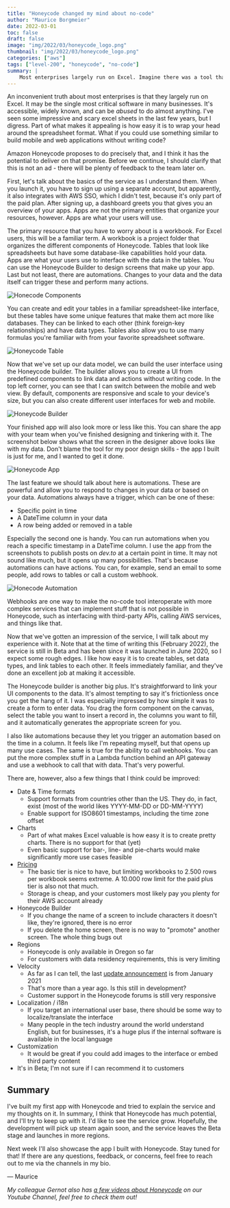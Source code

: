 ```yaml
---
title: "Honeycode changed my mind about no-code"
author: "Maurice Borgmeier"
date: 2022-03-01
toc: false
draft: false
image: "img/2022/03/honeycode_logo.png"
thumbnail: "img/2022/03/honeycode_logo.png"
categories: ["aws"]
tags: ["level-200", "honeycode", "no-code"]
summary: |
    Most enterprises largely run on Excel. Imagine there was a tool that empowers spreadsheet specialists to build web and mobile apps without writing code. Amazon Honeycode tries to do that. We'll explore if it's as powerful as it sounds.
---
```


An inconvenient truth about most enterprises is that they largely run on Excel. It may be the single most critical software in many businesses. It's accessible, widely known, and can be *abused* to do almost anything. I've seen some impressive and scary excel sheets in the last few years, but I digress. Part of what makes it appealing is how easy it is to wrap your head around the spreadsheet format. What if you could use something similar to build mobile and web applications without writing code?

Amazon Honeycode proposes to do precisely that, and I think it has the potential to deliver on that promise. Before we continue, I should clarify that this is not an ad - there will be plenty of feedback to the team later on.

First, let's talk about the basics of the service as I understand them. When you launch it, you have to sign up using a separate account, but apparently, it also integrates with AWS SSO, which I didn't test, because it's only part of the paid plan. After signing up, a dashboard greets you that gives you an overview of your apps. Apps are not the primary entities that organize your resources, however. Apps are what your users will use.

The primary resource that you have to worry about is a workbook. For Excel users, this will be a familiar term. A workbook is a project folder that organizes the different components of Honeycode. Tables that look like spreadsheets but have some database-like capabilities hold your data. Apps are what your users use to interface with the data in the tables. You can use the Honeycode Builder to design screens that make up your app. Last but not least, there are automations. Changes to your data and the data itself can trigger these and perform many actions.

![Honecode Components](/img/2022/03/honeycode_components.jpeg)

You can create and edit your tables in a familiar spreadsheet-like interface, but these tables have some unique features that make them act more like databases. They can be linked to each other (think foreign-key relationships) and have data types. Tables also allow you to use many formulas you're familiar with from your favorite spreadsheet software.

![Honeycode Table](/img/2022/03/honeycode_table.png)

Now that we've set up our data model, we can build the user interface using the Honeycode builder. The builder allows you to create a UI from predefined components to link data and actions without writing code. In the top left corner, you can see that I can switch between the mobile and web view. By default, components are responsive and scale to your device's size, but you can also create different user interfaces for web and mobile. 

![Honeycode Builder](/img/2022/03/honeycode_builder.png)

Your finished app will also look more or less like this. You can share the app with your team when you've finished designing and tinkering with it. The screenshot below shows what the screen in the designer above looks like with my data. Don't blame the tool for my poor design skills - the app I built is just for me, and I wanted to get it done.

![Honeycode App](/img/2022/03/honeycode_app.png)

The last feature we should talk about here is automations. These are powerful and allow you to respond to changes in your data or based on your data. Automations always have a trigger, which can be one of these:

- Specific point in time
- A DateTime column in your data
- A row being added or removed in a table

Especially the second one is handy. You can run automations when you reach a specific timestamp in a DateTime column. I use the app from the screenshots to publish posts on _dev.to_ at a certain point in time. It may not sound like much, but it opens up many possibilities. That's because automations can have actions. You can, for example, send an email to some people, add rows to tables or call a custom webhook.

![Honecode Automation](/img/2022/03/honeycode_automation.png)

Webhooks are one way to make the no-code tool interoperate with more complex services that can implement stuff that is not possible in Honeycode, such as interfacing with third-party APIs, calling AWS services, and things like that. 

Now that we've gotten an impression of the service, I will talk about my experience with it. Note that at the time of writing this (February 2022), the service is still in Beta and has been since it was launched in June 2020, so I expect some rough edges. I like how easy it is to create tables, set data types, and link tables to each other. It feels immediately familiar, and they've done an excellent job at making it accessible.

The Honeycode builder is another big plus. It's straightforward to link your UI components to the data. It's almost tempting to say it's frictionless once you get the hang of it. I was especially impressed by how simple it was to create a form to enter data. You drag the form component on the canvas, select the table you want to insert a record in, the columns you want to fill, and it automatically generates the appropriate screen for you.

I also like automations because they let you trigger an automation based on the time in a column. It feels like I'm repeating myself, but that opens up many use cases. The same is true for the ability to call webhooks. You can put the more complex stuff in a Lambda function behind an API gateway and use a webhook to call that with data. That's very powerful.

There are, however, also a few things that I think could be improved:

- Date & Time formats
	- Support formats from countries other than the US. They do, in fact, exist (most of the world likes YYYY-MM-DD or DD-MM-YYYY)
	- Enable support for ISO8601 timestamps, including the time zone offset
- Charts
	- Part of what makes Excel valuable is how easy it is to create pretty charts. There is no support for that (yet)
	- Even basic support for bar-, line- and pie-charts would make significantly more use cases feasible
- [Pricing](https://www.honeycode.aws/pricing)
	- The basic tier is nice to have, but limiting workbooks to 2.500 rows per workbook seems extreme. A 10.000 row limit for the paid plus tier is also not that much.
	- Storage is cheap, and your customers most likely pay you plenty for their AWS account already
- Honeycode Builder
	- If you change the name of a screen to include characters it doesn't like, they're  ignored, there is no error
	- If you delete the home screen, there is no way to "promote" another screen. The whole thing bugs out
- Regions
	- Honeycode is only available in Oregon so far
	- For customers with data residency requirements, this is very limiting
- Velocity
	- As far as I can tell, the last [update announcement](https://honeycodecommunity.aws/c/announcements/7) is from January 2021
	- That's more than a year ago. Is this still in development?
	- Customer support in the Honeycode forums is still very responsive
- Localization / i18n
	- If you target an international user base, there should be some way to localize/translate the interface
	- Many people in the tech industry around the world understand English, but for businesses, it's a huge plus if the internal software is available in the local language
- Customization
	- It would be great if you could add images to the interface or embed third party content
- It's in Beta; I'm not sure if I can recommend it to customers

## Summary

I've built my first app with Honeycode and tried to explain the service and my thoughts on it. In summary, I think that Honeycode has much potential, and I'll try to keep up with it. I'd like to see the service grow. Hopefully, the development will pick up steam again soon, and the service leaves the Beta stage and launches in more regions.

Next week I'll also showcase the app I built with Honeycode. Stay tuned for that! If there are any questions, feedback, or concerns, feel free to reach out to me via the channels in my bio.

&mdash; Maurice

_My colleague Gernot also has [a few videos about Honeycode](https://www.youtube.com/playlist?list=PLFIhUqQSSW-byA6X1n29ItEPzXVtht8j5) on our Youtube Channel, feel free to check them out!_